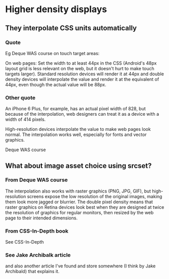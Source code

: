 # Higher density displays

## They interpolate CSS units automatically

### Quote

Eg Deque WAS course on touch target areas:

On web pages:
Set the width to at least 44px in the CSS (Android's 48px layout grid is less relevant on the web, but it doesn't hurt to make touch targets larger). Standard resolution devices will render it at 44px and double density devices will interpolate the value and render it at the equivalent of 44px, even though the actual value will be 88px.

### Other quote

An iPhone 6 Plus, for example, has an actual pixel width of 828, but because of the interpolation, web designers can treat it as a device with a width of 414 pixels.

High-resolution devices interpolate the value to make web pages look normal. The interpolation works well, especially for fonts and vector graphics.

Deque WAS course

## What about image asset choice using srcset?

### From Deque WAS course

The interpolation also works with raster graphics (PNG, JPG, GIF), but high-resolution screens expose the low resolution of the original images, making them look more jagged or blurrier. The double pixel density means that raster graphics on Retina devices look best when they are designed at twice the resolution of graphics for regular monitors, then resized by the web page to their intended dimensions.

### From CSS-In-Depth book

See CSS-In-Depth

### See Jake Archibalk article

and also another article I've found and store somewhere (I think by Jake Archibald) that explains it.

